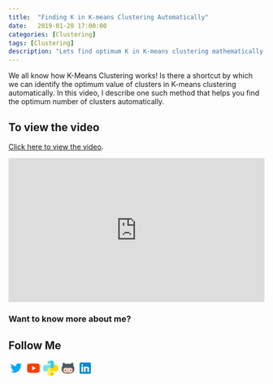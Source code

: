 ```yaml
---
title:  "Finding K in K-means Clustering Automatically"
date:   2019-01-28 17:00:00
categories: [Clustering]
tags: [Clustering]
description: "Lets find optimum K in K-means clustering mathematically."
---
```


We all know how K-Means Clustering works! Is there a shortcut by which we can identify the optimum value of clusters in K-means clustering automatically. In this video, I describe one such method that helps you find the optimum number of clusters automatically.


## To view the video
<!-- * [Click here](https://youtu.be/IEBsrUQ4eMc){:target="_blank"} -->
<!-- * Click on the image below -->

<!-- [![Finding K in K-means Clustering Automatically](http://img.youtube.com/vi/IEBsrUQ4eMc/0.jpg)](http://www.youtube.com/watch?v=IEBsrUQ4eMc){:target="_blank"} -->

<p> <a href="https://www.youtube.com/watch?v=IEBsrUQ4eMc">Click here to view the video</a>.</p>

<div style="position: relative; padding-bottom: 56.25%; height: 0; overflow: hidden;">
  <iframe src="https://www.youtube.com/embed/IEBsrUQ4eMc" style="position: absolute; top: 0; left: 0; width: 100%; height: 100%; border:0;" allowfullscreen title="YouTube Video"></iframe>
</div>

### Want to know more about me?
## Follow Me
<a href="https://twitter.com/_bhaveshbhatt" target="_blank"><img class="ai-subscribed-social-icon" src="/assets/images/tw.png" width="30"></a>
<a href="https://www.youtube.com/bhaveshbhatt8791/" target="_blank"><img class="ai-subscribed-social-icon" src="/assets/images/ytb.png" width="30"></a>
<a href="https://www.youtube.com/PythonTricks/" target="_blank"><img class="ai-subscribed-social-icon" src="/assets/images/python_logo.png" width="30"></a>
<a href="https://github.com/bhattbhavesh91" target="_blank"><img class="ai-subscribed-social-icon" src="/assets/images/gthb.png" width="30"></a>
<a href="https://www.linkedin.com/in/bhattbhavesh91/" target="_blank"><img class="ai-subscribed-social-icon" src="/assets/images/lnkdn.png" width="30"></a>
